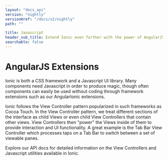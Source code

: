 ```yaml
---
layout: "docs_api"
version: "nightly"
versionHref: "/docs/v2/nightly"
path: ""

title: Javascript
header_sub_title: Extend Ionic even further with the power of AngularJS
searchable: false
---
```


# AngularJS Extensions

Ionic is both a CSS framework and a Javascript UI library. Many components need Javascript in order to produce magic, though often components
can easily be used without coding through framework extensions such as our AngularIonic extensions.

Ionic follows the View Controller pattern popularized in such frameworks as Cocoa Touch. In the View Controller pattern, we treat different sections of the interface as child Views or even child View Controllers that contain other views. View Controllers then "power" the Views inside of them to provide interaction and UI functionality. A great example is the Tab Bar View Controller which processes taps on a Tab Bar to switch between a set of viewable panes.

Explore our API docs for detailed information on the View Controllers and Javascript utilities available in Ionic.
